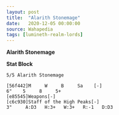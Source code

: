 ```yaml
---
layout: post
title:  "Alarith Stonemage"
date:   2020-12-05 00:00:00
source: Wahapedia
tags: [lumineth-realm-lords]
---
```


**Alarith Stonemage**

**Stat Block**
```
5/5 Alarith Stonemage
```

```
[56f442]M     W     B     Sa    [-]
6"    5     8     5+    
[e85545]Weapons[-]
[c6c930]Staff of the High Peaks[-]
3"     A:D3   H:3+   W:3+   R:-1   D:D3  
```
    